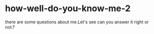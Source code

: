 # how-well-do-you-know-me-2
there are  some questions about me.Let's see can you answer it right or not.?
